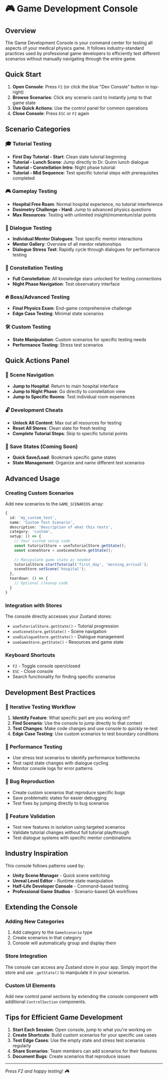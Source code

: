 # 🎮 Game Development Console

## Overview

The Game Development Console is your command center for testing all aspects of your medical physics game. It follows industry-standard practices used by professional game developers to efficiently test different scenarios without manually navigating through the entire game.

## Quick Start

1. **Open Console**: Press `F2` (or click the blue "Dev Console" button in top-right)
2. **Browse Scenarios**: Click any scenario card to instantly jump to that game state
3. **Use Quick Actions**: Use the control panel for common operations
4. **Close Console**: Press `ESC` or `F2` again

## Scenario Categories

### 🎓 Tutorial Testing
- **First Day Tutorial - Start**: Clean slate tutorial beginning
- **Tutorial - Lunch Scene**: Jump directly to Dr. Quinn lunch dialogue
- **Tutorial - Constellation Intro**: Night phase tutorial
- **Tutorial - Mid Sequence**: Test specific tutorial steps with prerequisites completed

### 🎮 Gameplay Testing
- **Hospital Free Roam**: Normal hospital experience, no tutorial interference
- **Dosimetry Challenge - Hard**: Jump to advanced physics questions
- **Max Resources**: Testing with unlimited insight/momentum/star points

### 💬 Dialogue Testing
- **Individual Mentor Dialogues**: Test specific mentor interactions
- **Mentor Gallery**: Overview of all mentor relationships
- **Dialogue Stress Test**: Rapidly cycle through dialogues for performance testing

### 🌌 Constellation Testing
- **Full Constellation**: All knowledge stars unlocked for testing connections
- **Night Phase Navigation**: Test observatory interface

### 🔥 Boss/Advanced Testing
- **Final Physics Exam**: End-game comprehensive challenge
- **Edge Case Testing**: Minimal state scenarios

### 🛠️ Custom Testing
- **State Manipulation**: Custom scenarios for specific testing needs
- **Performance Testing**: Stress test scenarios

## Quick Actions Panel

### 🏥 Scene Navigation
- **Jump to Hospital**: Return to main hospital interface
- **Jump to Night Phase**: Go directly to constellation view
- **Jump to Specific Rooms**: Test individual room experiences

### 🔓 Development Cheats
- **Unlock All Content**: Max out all resources for testing
- **Reset All Stores**: Clean slate for fresh testing
- **Complete Tutorial Steps**: Skip to specific tutorial points

### 💾 Save States (Coming Soon)
- **Quick Save/Load**: Bookmark specific game states
- **State Management**: Organize and name different test scenarios

## Advanced Usage

### Creating Custom Scenarios

Add new scenarios to the `GAME_SCENARIOS` array:

```typescript
{
  id: 'my_custom_test',
  name: 'Custom Test Scenario',
  description: 'Description of what this tests',
  category: 'custom',
  setup: () => {
    // Your custom setup code
    const tutorialStore = useTutorialStore.getState();
    const sceneStore = useSceneStore.getState();
    
    // Manipulate game state as needed
    tutorialStore.startTutorial('first_day', 'morning_arrival');
    sceneStore.setScene('hospital');
  },
  teardown: () => {
    // Optional cleanup code
  }
}
```

### Integration with Stores

The console directly accesses your Zustand stores:
- `useTutorialStore.getState()` - Tutorial progression
- `useSceneStore.getState()` - Scene navigation  
- `useDialogueStore.getState()` - Dialogue management
- `useGameStore.getState()` - Resources and game state

### Keyboard Shortcuts

- `F2` - Toggle console open/closed
- `ESC` - Close console
- Search functionality for finding specific scenarios

## Development Best Practices

### 🔄 Iterative Testing Workflow
1. **Identify Feature**: What specific part are you working on?
2. **Find Scenario**: Use the console to jump directly to that context
3. **Test Changes**: Make code changes and use console to quickly re-test
4. **Edge Case Testing**: Use custom scenarios to test boundary conditions

### 🚀 Performance Testing
- Use stress test scenarios to identify performance bottlenecks
- Test rapid state changes with dialogue cycling
- Monitor console logs for error patterns

### 🐛 Bug Reproduction
- Create custom scenarios that reproduce specific bugs
- Save problematic states for easier debugging
- Test fixes by jumping directly to bug scenarios

### 🎯 Feature Validation
- Test new features in isolation using targeted scenarios
- Validate tutorial changes without full tutorial playthrough
- Test dialogue systems with specific mentor combinations

## Industry Inspiration

This console follows patterns used by:
- **Unity Scene Manager** - Quick scene switching
- **Unreal Level Editor** - Runtime state manipulation  
- **Half-Life Developer Console** - Command-based testing
- **Professional Game Studios** - Scenario-based QA workflows

## Extending the Console

### Adding New Categories
1. Add category to the `GameScenario` type
2. Create scenarios in that category
3. Console will automatically group and display them

### Store Integration
The console can access any Zustand store in your app. Simply import the store and use `.getState()` to manipulate it in your scenarios.

### Custom UI Elements
Add new control panel sections by extending the console component with additional `ControlSection` components.

## Tips for Efficient Game Development

1. **Start Each Session**: Open console, jump to what you're working on
2. **Create Shortcuts**: Build custom scenarios for your specific use cases  
3. **Test Edge Cases**: Use the empty state and stress test scenarios regularly
4. **Share Scenarios**: Team members can add scenarios for their features
5. **Document Bugs**: Create scenarios that reproduce issues

---

*Press F2 and happy testing! 🎮* 